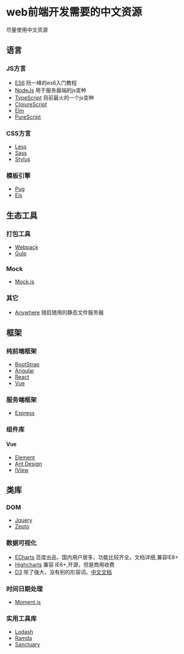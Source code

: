 # web前端开发需要的中文资源
尽量使用中文资源

## 语言
### JS方言
- [ES6](http://es6.ruanyifeng.com/) 阮一峰的es6入门教程
- [NodeJs](http://nodejs.cn/) 用于服务器端的js变种
- [TypeScript](https://www.tslang.cn/) 目前最火的一个js变种
- [ClojureScript](https://clojurescript.org/) 
- [Elm](https://elm-lang.org/) 
- [PureScript](http://www.purescript.org/)

### CSS方言
- [Less](http://lesscss.cn/)
- [Sass](https://www.sass.hk/)
- [Stylus](http://stylus-lang.com)

### 模板引擎
- [Pug](https://pugjs.org/zh-cn/api/getting-started.html)
- [Ejs](https://www.ejs.co/)

## 生态工具
### 打包工具
- [Webpack](https://webpack.docschina.org/)
- [Gulp](https://www.gulpjs.com.cn/)

### Mock
- [Mock.js](http://mockjs.com/)

### 其它
- [Anywhere](https://www.npmjs.com/package/anywhere) 随启随用的静态文件服务器

## 框架
### 纯前端框架
- [BootStrap](http://www.bootcss.com/)
- [Angular](https://angular.cn/)
- [React](https://zh-hans.reactjs.org/)
- [Vue](https://cn.vuejs.org/)

### 服务端框架
- [Express](https://expressjs.com/zh-cn/)

### 组件库
#### Vue
- [Element](http://element-cn.eleme.io)
- [Ant Design](https://ant-design-vue.gitee.io/docs/vue/introduce-cn/)
- [IView](https://www.iviewui.com/)

## 类库
### DOM
- [Jquery](https://www.jquery123.com/)
- [Zepto](https://zeptojs.bootcss.com/)

### 数据可视化
- [ECharts](https://echarts.baidu.com/) 百度出品，国内用户居多，功能比较齐全。文档详细,兼容IE8+
- [Highcharts](https://www.highcharts.com.cn/) 兼容 IE6+,开源，但是商用收费
- [D3](https://d3js.org/) 除了强大，没有别的形容词。[中文文档](https://d3js.org.cn/)

### 时间日期处理
- [Moment.js](http://momentjs.cn/)

### 实用工具库
- [Lodash](https://www.lodashjs.com/)
- [Ramda](http://ramda.cn/)
- [Sanctuary](https://sanctuary.js.org/)
